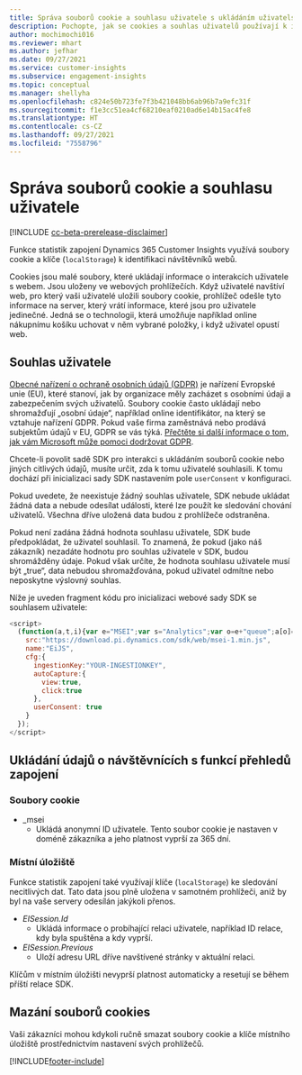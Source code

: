```yaml
---
title: Správa souborů cookie a souhlasu uživatele s ukládáním uživatelských dat do Dynamics 365 Customer Insights
description: Pochopte, jak se cookies a souhlas uživatelů používají k identifikaci návštěvníků webových stránek.
author: mochimochi016
ms.reviewer: mhart
ms.author: jefhar
ms.date: 09/27/2021
ms.service: customer-insights
ms.subservice: engagement-insights
ms.topic: conceptual
ms.manager: shellyha
ms.openlocfilehash: c824e50b723fe7f3b421048bb6ab96b7a9efc31f
ms.sourcegitcommit: f1e3cc51ea4cf68210eaf0210ad6e14b15ac4fe8
ms.translationtype: HT
ms.contentlocale: cs-CZ
ms.lasthandoff: 09/27/2021
ms.locfileid: "7558796"
---
```

# <a name="manage-cookies-and-user-consent"></a>Správa souborů cookie a souhlasu uživatele

[!INCLUDE [cc-beta-prerelease-disclaimer](includes/cc-beta-prerelease-disclaimer.md)]

Funkce statistik zapojení Dynamics 365 Customer Insights využívá soubory cookie a klíče (`localStorage`) k identifikaci návštěvníků webů.

Cookies jsou malé soubory, které ukládají informace o interakcích uživatele s webem. Jsou uloženy ve webových prohlížečích. Když uživatelé navštíví web, pro který vaši uživatelé uložili soubory cookie, prohlížeč odešle tyto informace na server, který vrátí informace, které jsou pro uživatele jedinečné. Jedná se o technologii, která umožňuje například online nákupnímu košíku uchovat v něm vybrané položky, i když uživatel opustí web.

## <a name="user-consent"></a>Souhlas uživatele

[Obecné nařízení o ochraně osobních údajů (GDPR)](/dynamics365/get-started/gdpr/) je nařízení Evropské unie (EU), které stanoví, jak by organizace měly zacházet s osobními údaji a zabezpečením svých uživatelů. Soubory cookie často ukládají nebo shromažďují „osobní údaje“, například online identifikátor, na který se vztahuje nařízení GDPR. Pokud vaše firma zaměstnává nebo prodává subjektům údajů v EU, GDPR se vás týká. [Přečtěte si další informace o tom, jak vám Microsoft může pomoci dodržovat GDPR](https://www.microsoft.com/trust-center/privacy/gdpr-faqs).

Chcete-li povolit sadě SDK pro interakci s ukládáním souborů cookie nebo jiných citlivých údajů, musíte určit, zda k tomu uživatelé souhlasili. K tomu dochází při inicializaci sady SDK nastavením pole `userConsent` v konfiguraci.

Pokud uvedete, že neexistuje žádný souhlas uživatele, SDK nebude ukládat žádná data a nebude odesílat události, které lze použít ke sledování chování uživatelů. Všechna dříve uložená data budou z prohlížeče odstraněna.

Pokud není zadána žádná hodnota souhlasu uživatele, SDK bude předpokládat, že uživatel souhlasil. To znamená, že pokud (jako náš zákazník) nezadáte hodnotu pro souhlas uživatele v SDK, budou shromážděny údaje. Pokud však určíte, že hodnota souhlasu uživatele musí být „true“, data nebudou shromažďována, pokud uživatel odmítne nebo neposkytne výslovný souhlas.

Níže je uveden fragment kódu pro inicializaci webové sady SDK se souhlasem uživatele:
```js
<script>
  (function(a,t,i){var e="MSEI";var s="Analytics";var o=e+"queue";a[o]=a[o]||[];var r=a[e]||function(n){var t={};t[s]={};function e(e){while(e.length){var r=e.pop();t[s][r]=function(e){return function(){a[o].push([e,n,arguments])}}(r)}}var r="track";var i="set";e([r+"Event",r+"View",r+"Action",i+"Property",i+"User","initialize","teardown"]);return t}(i.name);var n=i.name;if(!a[e]){a[n]=r[s];a[o].push(["new",n]);setTimeout(function(){var e="script";var r=t.createElement(e);r.async=1;r.src=i.src;var n=t.getElementsByTagName(e)[0];n.parentNode.insertBefore(r,n)},1)}else{a[n]=new r[s]}if(i.user){a[n].setUser(i.user)}if(i.props){for(var c in i.props){a[n].setProperty(c,i.props[c])}}a[n].initialize(i.cfg)})(window,document,{
    src:"https://download.pi.dynamics.com/sdk/web/msei-1.min.js",
    name:"EiJS",
    cfg:{
      ingestionKey:"YOUR-INGESTIONKEY",
      autoCapture:{
        view:true,
        click:true
      },
      userConsent: true
    }
  });
</script>
```

## <a name="visitor-data-storage-in-engagement-insights-capability"></a>Ukládání údajů o návštěvnících s funkcí přehledů zapojení

### <a name="cookies"></a>Soubory cookie

- _msei
    - Ukládá anonymní ID uživatele. Tento soubor cookie je nastaven v doméně zákazníka a jeho platnost vyprší za 365 dní.

### <a name="local-storage"></a>Místní úložiště

Funkce statistik zapojení také využívají klíče (`localStorage`) ke sledování necitlivých dat. Tato data jsou plně uložena v samotném prohlížeči, aniž by byl na vaše servery odesílán jakýkoli přenos.

- *EISession.Id*
    - Ukládá informace o probíhající relaci uživatele, například ID relace, kdy byla spuštěna a kdy vyprší.
- *EISession.Previous*
    - Uloží adresu URL dříve navštívené stránky v aktuální relaci.

Klíčům v místním úložišti nevyprší platnost automaticky a resetují se během příští relace SDK.

## <a name="deleting-cookies"></a>Mazání souborů cookies

Vaši zákazníci mohou kdykoli ručně smazat soubory cookie a klíče místního úložiště prostřednictvím nastavení svých prohlížečů.


[!INCLUDE[footer-include](../includes/footer-banner.md)]
